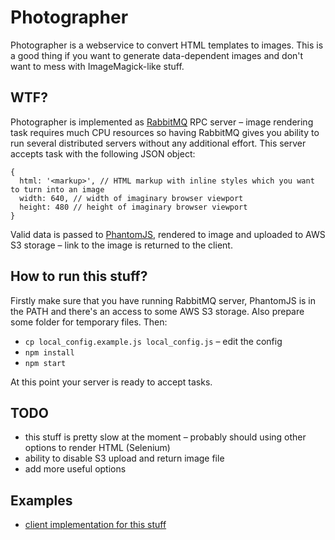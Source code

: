 # Photographer
Photographer is a webservice to convert HTML templates to images. This is a good thing if you want to generate data-dependent images and don't want to mess with ImageMagick-like stuff.

## WTF?
Photographer is implemented as [RabbitMQ](https://www.rabbitmq.com) RPC server – image rendering task requires much CPU resources so having RabbitMQ gives you ability to run several distributed servers without any additional effort. This server accepts task with the following JSON object:

  ```
  {
    html: '<markup>', // HTML markup with inline styles which you want to turn into an image
    width: 640, // width of imaginary browser viewport
    height: 480 // height of imaginary browser viewport
  }
  ```

Valid data is passed to [PhantomJS](http://phantomjs.org), rendered to image and uploaded to AWS S3 storage – link to the image is returned to the client.

## How to run this stuff?
Firstly make sure that you have running RabbitMQ server, PhantomJS is in the PATH and there's an access to some AWS S3 storage. Also prepare some folder for temporary files. Then:

  - `cp local_config.example.js local_config.js` – edit the config
  - `npm install`
  - `npm start`

At this point your server is ready to accept tasks.

## TODO

  - this stuff is pretty slow at the moment – probably should using other options to render HTML (Selenium)
  - ability to disable S3 upload and return image file
  - add more useful options

## Examples
  - [client implementation for this stuff](https://github.com/lafaulx/photographer-webapp-example)